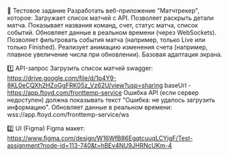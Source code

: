 🚀 Тестовое задание 
Разработать веб-приложение "Матчтрекер", которое:
Загружает список матчей с API.
Позволяет раскрыть детали матча.
Показывает названия команд, счет, статус матча, список событий.
Обновляет данные в реальном времени (через WebSockets).
Позволяет фильтровать события матча (например, только Live или только Finished).
Реализует анимацию изменения счета (например, плавное увеличение числа при обновлении).
Базовая адаптация экрана.

1️⃣ API-запрос
Загрузить список матчей
swagger: https://drive.google.com/file/d/1p4Y9-8KL0eCQXh2HZoGgFRK05z_Vz62U/view?usp=sharing
baseUrl - https://app.ftoyd.com/fronttemp-service
Ошибка API (если сервер недоступен) должна показывать текст "Ошибка: не удалось загрузить информацию".
Обновляет данные в реальном времени:
wss://app.ftoyd.com/fronttemp-service/ws

2️⃣ UI (Figma)
Figma макет:
https://www.figma.com/design/W16WfB86EgqtcuuqLCYjgF/Test-assignment?node-id=113-740&t=hBEv4NU9JHRNcUKm-4

